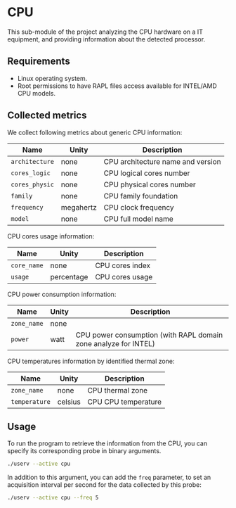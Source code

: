 # CPU

This sub-module of the project analyzing the CPU hardware on a IT equipment,
and providing information about the detected processor.

## Requirements

* Linux operating system.
* Root permissions to have RAPL files access available for INTEL/AMD CPU models.

## Collected metrics

We collect following metrics about generic CPU information:

|Name|Unity|Description|
|----|-----|-----------|
|`architecture`|none|CPU architecture name and version|
|`cores_logic`|none|CPU logical cores number|
|`cores_physic`|none|CPU physical cores number|
|`family`|none|CPU family foundation|
|`frequency`|megahertz|CPU clock frequency|
|`model`|none|CPU full model name|

CPU cores usage information:

|Name|Unity|Description|
|----|-----|-----------|
|`core_name`|none|CPU cores index|
|`usage`|percentage|CPU cores usage|

CPU power consumption information:

|Name|Unity|Description|
|----|-----|-----------|
|`zone_name`|none||
|`power`|watt|CPU power consumption (with RAPL domain zone analyze for INTEL)|

CPU temperatures information by identified thermal zone:

|Name|Unity|Description|
|----|-----|-----------|
|`zone_name`|none|CPU thermal zone|
|`temperature`|celsius|CPU CPU temperature|

## Usage

To run the program to retrieve the information from the CPU,
you can specify its corresponding probe in binary arguments.

```bash
./userv --active cpu
```

In addition to this argument, you can add the `freq` parameter,
to set an acquisition interval per second for the data collected by this probe:

```bash
./userv --active cpu --freq 5
```
